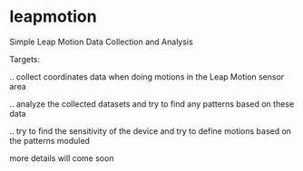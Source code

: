 leapmotion
==========

Simple Leap Motion Data Collection and Analysis

Targets:

.. collect coordinates data when doing motions in the Leap Motion sensor area

.. analyze the collected datasets and try to find any patterns based on these data

.. try to find the sensitivity of the device and try to define motions based on the patterns moduled


more details will come soon
